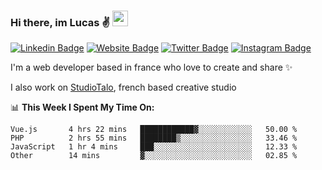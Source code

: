 ### Hi there, im Lucas ✌️ <img src="https://media.giphy.com/media/hvRJCLFzcasrR4ia7z/giphy.gif" width="25px">
[![Linkedin Badge](https://img.shields.io/badge/-LinkedIn-0e76a8?style=flat-square&logo=Linkedin&logoColor=white)](https://www.linkedin.com/in/lucasbellier/)
[![Website Badge](https://img.shields.io/badge/Website-3b5998?style=flat-square&logo=google-chrome&logoColor=white)](https://lucasblr.fr)
[![Twitter Badge](https://img.shields.io/badge/-Twitter-00acee?style=flat-square&logo=Twitter&logoColor=white)](https://twitter.com/ImJustLucas_)
[![Instagram Badge](https://img.shields.io/badge/-Instagram-e4405f?style=flat-square&logo=Instagram&logoColor=white)](https://instagram.com/luuucas.blr/)

I'm a web developer based in france who love to create and share ✨

I also work on [StudioTalo](https://talodev.fr), french based creative studio

📊 **This Week I Spent My Time On:**
<!--START_SECTION:waka-->

```text
Vue.js       4 hrs 22 mins   ████████████▓░░░░░░░░░░░░   50.00 %
PHP          2 hrs 55 mins   ████████▒░░░░░░░░░░░░░░░░   33.46 %
JavaScript   1 hr 4 mins     ███░░░░░░░░░░░░░░░░░░░░░░   12.33 %
Other        14 mins         ▓░░░░░░░░░░░░░░░░░░░░░░░░   02.85 %
```

<!--END_SECTION:waka-->
